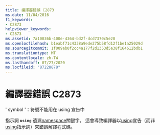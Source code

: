 ```yaml
---
title: 編譯器錯誤 C2873
ms.date: 11/04/2016
f1_keywords:
- C2873
helpviewer_keywords:
- C2873
ms.assetid: 7a10036b-400e-4364-bd2f-dcd7370c5e28
ms.openlocfilehash: b1eabf71c4338a9ede275b58fd12f1be1a25029d
ms.sourcegitcommit: 1f009ab0f2cc4a177f2d1353d5a38f164612bdb1
ms.translationtype: MT
ms.contentlocale: zh-TW
ms.lasthandoff: 07/27/2020
ms.locfileid: "87228878"
---
```

# <a name="compiler-error-c2873"></a>編譯器錯誤 C2873

' symbol '：符號不能用在 using 宣告中

指示詞 **`using`** 遺漏[namespace](../../cpp/namespaces-cpp.md)關鍵字。 這會導致編譯器以[using](../../cpp/using-declaration.md)宣告（而非[using](../../cpp/namespaces-cpp.md#using_directives)指示詞）來錯誤解譯程式碼。
